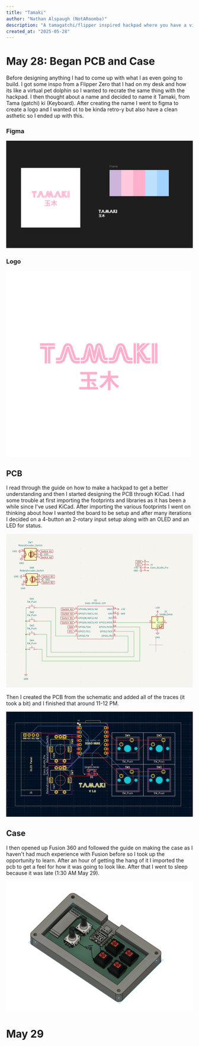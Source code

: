 ```yaml
---
title: "Tamaki"
author: "Nathan Alspaugh (NotARoomba)"
description: "A tamagatchi/flipper inspired hackpad where you have a virtual pet that you have to take care of on your desk!"
created_at: "2025-05-28"
---
```


# May 28: Began PCB and Case

Before designing anything I had to come up with what I as even going to build. I got some inspo from a Flipper Zero that I had on my desk and how its like a virtual pet dolphin so I wanted to recrate the same thing with the hackpad. I then thought about a name and decided to name it Tamaki, from Tama (gatchi) ki (Keyboard). After creating the name I went to figma to create a logo and I wanted ot to be kinda retro-y but also have a clean asthetic so I ended up with this.

### Figma

![alt text](images/figma.png)

### Logo

![alt text](images/logo.png)

## PCB

I read through the guide on how to make a hackpad to get a better understanding and then I started designing the PCB through KiCad. I had some trouble at first importing the footprints and libraries as it has been a while since I've used KiCad. After importing the various footprints I went on thinking about how I wanted the board to be setup and after many iterations I decided on a 4-button an 2-rotary input setup along with an OLED and an LED for status.

![alt text](images/schematic.png)

Then I created the PCB from the schematic and added all of the traces (it took a bit) and I finished that around 11-12 PM.

![alt text](images/pcb.png)

## Case

I then opened up Fusion 360 and followed the guide on making the case as I haven't had much experience with Fusion before so I took up the opportunity to learn. After an hour of getting the hang of it I imported the pcb to get a feel for how it was going to look like. After that I went to sleep because it was late (1:30 AM May 29).

![alt text](images/fusion.png)

# May 29
